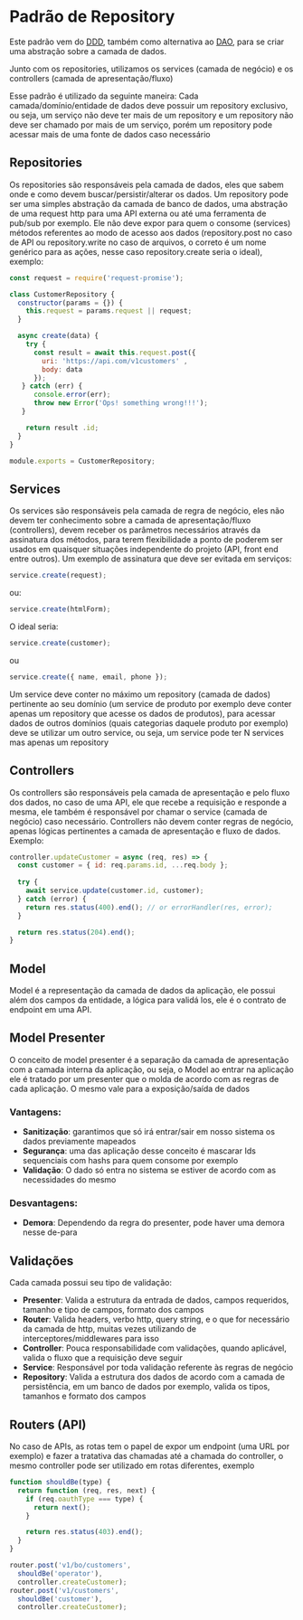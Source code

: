 # Padrão de Repository
Este padrão vem do [DDD](https://www.pluralsight.com/courses/domain-driven-design-fundamentals), também como alternativa ao [DAO](https://en.wikipedia.org/wiki/Data_access_object), para se criar uma abstração sobre a camada de dados.

Junto com os repositories, utilizamos os services (camada de negócio) e os controllers (camada de apresentação/fluxo)

Esse padrão é utilizado da seguinte maneira: Cada camada/domínio/entidade de dados deve possuir um repository exclusivo, ou seja, um serviço não deve ter mais de um repository e um repository não deve ser chamado por mais de um serviço, porém um repository pode acessar mais de uma fonte de dados caso necessário

## Repositories
Os repositories são responsáveis pela camada de dados, eles que sabem onde e como devem buscar/persistir/alterar os dados. Um repository pode ser uma simples abstração da camada de banco de dados, uma abstração de uma request http para uma API externa ou até uma ferramenta de pub/sub por exemplo. Ele não deve expor para quem o consome (services) métodos referentes ao modo de acesso aos dados (repository.post no caso de API ou repository.write no caso de arquivos, o correto é um nome genérico para as ações, nesse caso repository.create seria o ideal), exemplo:

```js
const request = require('request-promise');

class CustomerRepository {
  constructor(params = {}) {
    this.request = params.request || request;
  }

  async create(data) {
    try {
      const result = await this.request.post({ 
        uri: 'https://api.com/v1customers' , 
        body: data 
      });
   } catch (err) {
      console.error(err);
      throw new Error('Ops! something wrong!!!');
   }

    return result .id;
  }
}

module.exports = CustomerRepository;
```

## Services

Os services são responsáveis pela camada de regra de negócio, eles não devem ter conhecimento sobre a camada de apresentação/fluxo (controllers), devem receber os parâmetros necessários através da assinatura dos métodos, para terem flexibilidade a ponto de poderem ser usados em quaisquer situações independente do projeto (API, front end entre outros). Um exemplo de assinatura que deve ser evitada em serviços:

```js
service.create(request);
```

ou:
```js
service.create(htmlForm);
```

O ideal seria:

```js
service.create(customer);
```

ou

```js
service.create({ name, email, phone });
```

Um service deve conter no máximo um repository (camada de dados) pertinente ao seu domínio (um service de produto por exemplo deve conter apenas um repository que acesse os dados de produtos), para acessar dados de outros domínios (quais categorias daquele produto por exemplo) deve se utilizar um outro service, ou seja, um service pode ter N services mas apenas um repository 

## Controllers

Os controllers são responsáveis pela camada de apresentação e pelo fluxo dos dados, no caso de uma API, ele que recebe a requisição e responde a mesma, ele também é responsável por chamar o service (camada de negócio) caso necessário. Controllers não devem conter regras de negócio, apenas lógicas pertinentes a camada de apresentação e fluxo de dados. Exemplo:

```js
controller.updateCustomer = async (req, res) => {
  const customer = { id: req.params.id, ...req.body };
  
  try {
    await service.update(customer.id, customer);
  } catch (error) {
    return res.status(400).end(); // or errorHandler(res, error);
  }

  return res.status(204).end();
}
```

## Model

Model é a representação da camada de dados da aplicação, ele possui além dos campos da entidade, a lógica para validá los, ele é o contrato de endpoint em uma API.

## Model Presenter

O conceito de model presenter é a separação da camada de apresentação com a camada interna da aplicação, ou seja, o Model ao entrar na aplicação ele é tratado por um presenter que o molda de acordo com as regras de cada aplicação. O mesmo vale para a exposição/saída de dados

### Vantagens:

* **Sanitização**: garantimos que só irá entrar/sair em nosso sistema os dados previamente mapeados
* **Segurança**: uma das aplicação desse conceito é mascarar Ids sequenciais com hashs para quem consome por exemplo
* **Validação**: O dado só entra no sistema se estiver de acordo com as necessidades do mesmo

### Desvantagens:

* **Demora**: Dependendo da regra do presenter, pode haver uma demora nesse de-para

## Validações

Cada camada possui seu tipo de validação:
* **Presenter**: Valida a estrutura da entrada de dados, campos requeridos, tamanho e tipo de campos, formato dos campos
* **Router**: Valida headers, verbo http, query string, e o que for necessário da camada de http, muitas vezes utilizando de interceptores/middlewares para isso
* **Controller**: Pouca responsabilidade com validações, quando aplicável, valida o fluxo que a requisição deve seguir
* **Service**: Responsável por toda validação referente às regras de negócio
* **Repository**: Valida a estrutura dos dados de acordo com a camada de persistência, em um banco de dados por exemplo, valida os tipos, tamanhos e formato dos campos

## Routers (API)
No caso de APIs, as rotas tem o papel de expor um endpoint (uma URL por exemplo) e fazer a tratativa das chamadas até a chamada do controller, o mesmo controller pode ser utilizado em rotas diferentes, exemplo

```js
function shouldBe(type) {
  return function (req, res, next) {
    if (req.oauthType === type) {
      return next();    
    }

    return res.status(403).end();
  }
}

router.post('v1/bo/customers', 
  shouldBe('operator'), 
  controller.createCustomer);
router.post('v1/customers', 
  shouldBe('customer'), 
  controller.createCustomer);
```
